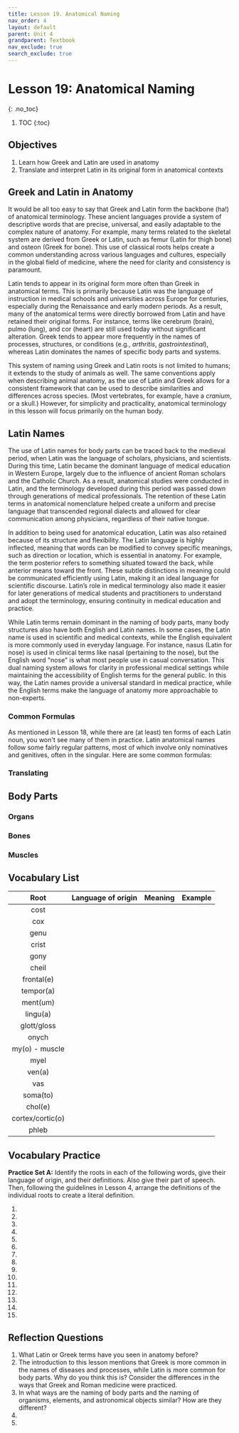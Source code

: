 ```yaml
---
title: Lesson 19. Anatomical Naming
nav_order: 4
layout: default
parent: Unit 4
grandparent: Textbook
nav_exclude: true
search_exclude: true
---
```


# Lesson 19: Anatomical Naming
{: .no_toc}

1. TOC
{:toc}

## Objectives

1. Learn how Greek and Latin are used in anatomy
2. Translate and interpret Latin in its original form in anatomical contexts

## Greek and Latin in Anatomy

It would be all too easy to say that Greek and Latin form the backbone (ha!) of anatomical terminology. These ancient languages provide a system of descriptive words that are precise, universal, and easily adaptable to the complex nature of anatomy. For example, many terms related to the skeletal system are derived from Greek or Latin, such as femur (Latin for thigh bone) and osteon (Greek for bone). This use of classical roots helps create a common understanding across various languages and cultures, especially in the global field of medicine, where the need for clarity and consistency is paramount.

Latin tends to appear in its original form more often than Greek in anatomical terms. This is primarily because Latin was the language of instruction in medical schools and universities across Europe for centuries, especially during the Renaissance and early modern periods. As a result, many of the anatomical terms were directly borrowed from Latin and have retained their original forms. For instance, terms like cerebrum (brain), pulmo (lung), and cor (heart) are still used today without significant alteration. Greek tends to appear more frequently in the names of processes, structures, or conditions (e.g., *arthritis*, *gastrointestinal*), whereas Latin dominates the names of specific body parts and systems.

This system of naming using Greek and Latin roots is not limited to humans; it extends to the study of animals as well. The same conventions apply when describing animal anatomy, as the use of Latin and Greek allows for a consistent framework that can be used to describe similarities and differences across species. (Most vertebrates, for example, have a *cranium*, or a skull.) However, for simplicity and practicality, anatomical terminology in this lesson will focus primarily on the human body.

## Latin Names

The use of Latin names for body parts can be traced back to the medieval period, when Latin was the language of scholars, physicians, and scientists. During this time, Latin became the dominant language of medical education in Western Europe, largely due to the influence of ancient Roman scholars and the Catholic Church. As a result, anatomical studies were conducted in Latin, and the terminology developed during this period was passed down through generations of medical professionals. The retention of these Latin terms in anatomical nomenclature helped create a uniform and precise language that transcended regional dialects and allowed for clear communication among physicians, regardless of their native tongue.

In addition to being used for anatomical education, Latin was also retained because of its structure and flexibility. The Latin language is highly inflected, meaning that words can be modified to convey specific meanings, such as direction or location, which is essential in anatomy. For example, the term posterior refers to something situated toward the back, while anterior means toward the front. These subtle distinctions in meaning could be communicated efficiently using Latin, making it an ideal language for scientific discourse. Latin’s role in medical terminology also made it easier for later generations of medical students and practitioners to understand and adopt the terminology, ensuring continuity in medical education and practice.

While Latin terms remain dominant in the naming of body parts, many body structures also have both English and Latin names. In some cases, the Latin name is used in scientific and medical contexts, while the English equivalent is more commonly used in everyday language. For instance, nasus (Latin for nose) is used in clinical terms like nasal (pertaining to the nose), but the English word "nose" is what most people use in casual conversation. This dual naming system allows for clarity in professional medical settings while maintaining the accessibility of English terms for the general public. In this way, the Latin names provide a universal standard in medical practice, while the English terms make the language of anatomy more approachable to non-experts.

### Common Formulas

As mentioned in Lesson 18, while there are (at least) ten forms of each Latin noun, you won't see many of them in practice. Latin anatomical names follow some fairly regular patterns, most of which involve only nominatives and genitives, often in the singular. Here are some common formulas:

### Translating

## Body Parts

### Organs

### Bones

### Muscles

## Vocabulary List

| Root              | Language of origin    | Meaning                   | Example           |
| :---:             | :---:                 | :---                      | :---              |
| cost
| cox
| genu
| crist
| gony
| cheil
| frontal(e)
| tempor(a)
| ment(um)
| lingu(a)
| glott/gloss
| onych
| my(o) - muscle
| myel
| ven(a)
| vas
| soma(to)
| chol(e)
| cortex/cortic(o)
| phleb

## Vocabulary Practice

**Practice Set A:** Identify the roots in each of the following words, give their language of origin, and their definitions. Also give their part of speech. Then, following the guidelines in Lesson 4, arrange the definitions of the individual roots to create a literal definition.

1.
2.
3.
4.
5.
6.
7.
8.
9.
10.
11.
12.
13.
14.
15.

## Reflection Questions

1. What Latin or Greek terms have you seen in anatomy before?
2. The introduction to this lesson mentions that Greek is more common in the names of diseases and processes, while Latin is more common for body parts. Why do you think this is? Consider the differences in the ways that Greek and Roman medicine were practiced.
3. In what ways are the naming of body parts and the naming of organisms, elements, and astronomical objects similar? How are they different?
4.
5.